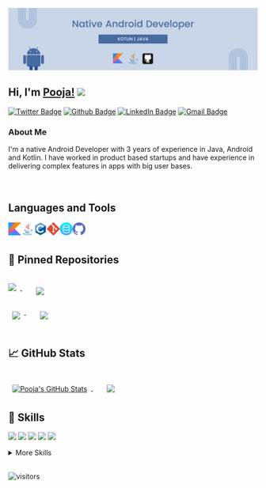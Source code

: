 <!--
**poojasngh432/poojasngh432** is a ✨ _special_ ✨ repository because its `README.md` (this file) appears on your GitHub profile.
-->

[![Pooja's GitHub Banner](https://github.com/poojasngh432/OrganizingRepos/blob/main/Banners%20(2).png)](https://github.com/poojasngh432)

## Hi, I'm [Pooja!](https://www.linkedin.com/in/singhpooja432/) <img src="https://github.com/TheDudeThatCode/TheDudeThatCode/blob/master/Assets/Hi.gif" width="26px">
  
[![Twitter Badge](https://img.shields.io/badge/Twitter-Profile-informational?style=flat&logo=twitter&logoColor=white&color=1CA2F1)](https://twitter.com/droidspiration)
[![Github Badge](https://img.shields.io/badge/Github-Profile-informational?style=flat&logo=github&logoColor=white&color=green)](https://github.com/poojasngh432)
[![LinkedIn Badge](https://img.shields.io/badge/LinkedIn-Profile-informational?style=flat&logo=linkedin&logoColor=white&color=blue)](https://www.linkedin.com/in/singhpooja432/)
[![Gmail Badge](https://img.shields.io/badge/Gmail-Mail-informational?style=flat&logo=gmail&logoColor=white&color=red)](mailto:poojasngh432@gmail.com)
<br />
  
### About Me
I'm a native Android Developer with 3 years of experience in Java, Android and Kotlin. I have worked in product based startups and have experience in delivering complex features in apps with big user bases.
<br />
<br />
<br />
  
## Languages and Tools

<a href="https://kotlinlang.org/" target="_blank"><img align="left" alt="Kotlin" width="26px" src="https://github.com/poojasngh432/OrganizingRepos/blob/main/kotlin.png" /></a>
<a href="https://www.java.com/en/" target="_blank"><img align="left" alt="Java" width="26px" src="https://github.com/poojasngh432/OrganizingRepos/blob/main/java.png" /></a>
<a href="https://www.cprogramming.com/" target="_blank"> <img align="left" alt="C" width="26px" src="https://github.com/poojasngh432/OrganizingRepos/blob/main/c.png"/> </a>
<a href="https://git-scm.com/" target="_blank"> <img align="left" alt="Git" width="26px" src="https://github.com/poojasngh432/OrganizingRepos/blob/main/git.png"/> </a>
<a href="https://www.mysql.com/" target="_blank"> <img align="left" alt="SQL" width="26px" src="https://github.com/poojasngh432/OrganizingRepos/blob/main/database.png"/> </a>
<img align="left" alt="GitHub" width="26px" src="https://github.com/poojasngh432/OrganizingRepos/blob/main/github.png" />
<br />
<br />

## 📌 Pinned Repositories

<br>

<div>
   <a href="https://github.com/poojasngh432/ReelsFeature">
  <img align="top" style="margin-right:0.5rem" src="https://github-readme-stats.vercel.app/api/pin/?username=poojasngh432&repo=ReelsFeature&title_color=ffffff&text_color=c9cacc&icon_color=4AB197&bg_color=1A2B34" />
</a> &nbsp;&nbsp;&nbsp;&nbsp;
   <a href="https://github.com/poojasngh432/Shifty">
  <img align="top" style="margin:0.5rem" src="https://github-readme-stats.vercel.app/api/pin/?username=poojasngh432&repo=Shifty&title_color=ffffff&text_color=c9cacc&icon_color=4AB197&bg_color=1A2B34" />
</a>
<div>
  <br>
<div>
<a href="https://github.com/poojasngh432/Woofsy-Dog-Breeds-App">
  <img align="top" style="margin:0.5rem" src="https://github-readme-stats.vercel.app/api/pin/?username=poojasngh432&repo=Woofsy-Dog-Breeds-App&title_color=ffffff&text_color=c9cacc&icon_color=4AB197&bg_color=1A2B34" />
</a> &nbsp;&nbsp;&nbsp;&nbsp;
  <a href="https://github.com/poojasngh432/TopGithubRepo">
  <img align="top" style="margin:0.5rem" src="https://github-readme-stats.vercel.app/api/pin/?username=poojasngh432&repo=TopGithubRepo&title_color=ffffff&text_color=c9cacc&icon_color=4AB197&bg_color=1A2B34" />
</a>

<br>
<br>

## &#x1f4c8; GitHub Stats

<br>
<a href="https://github.com/poojasngh432">
  <img align="center" style="margin:0.5rem" src="https://github-readme-stats.vercel.app/api?username=poojasngh432&show_icons=true&line_height=27&count_private=true&title_color=ffffff&text_color=c9cacc&icon_color=4AB097&bg_color=1A2B34" alt="Pooja's GitHub Stats" />
</a> &nbsp;&nbsp;&nbsp;&nbsp;

  <a href="https://github.com/poojasngh432">
  <img align="center" style="margin:0.5rem" src="https://github-readme-stats.vercel.app/api/top-langs/?username=poojasngh432&hide=html,css&title_color=ffffff&text_color=c9cacc&icon_color=4AB197&bg_color=1A2B34" />
</a>

## 💼 Skills

![](https://img.shields.io/badge/Code-Java-informational?style=flat&logo=java&logoColor=white&color=4AB197)
![](https://img.shields.io/badge/Code-Kotlin-informational?style=flat&logo=kotlin&logoColor=white&color=4AB197)
![](https://img.shields.io/badge/Code-MySQL-informational?style=flat&logo=MySQL&logoColor=white&color=4AB197)
![](https://img.shields.io/badge/Code-Android-informational?style=flat&logo=Android&logoColor=white&color=4AB197)
![](https://img.shields.io/badge/Tools-Git-informational?style=flat&logo=Git&logoColor=white&color=4AB197)

<details>
<summary>More Skills</summary>
<br>

![](https://img.shields.io/badge/Code-GraphQL-informational?style=flat&logo=GraphQL&logoColor=white&color=4AB197)
![](https://img.shields.io/badge/Tools-Postman-informational?style=flat&logo=Postman&logoColor=white&color=4AB197)
![](https://img.shields.io/badge/Code-C-informational?style=flat&logo=C&logoColor=white&color=4AB197)
![](https://img.shields.io/badge/Tools-Gradle-informational?style=flat&logo=Gradle&logoColor=white&color=4AB197)
![](https://img.shields.io/badge/Tools-Jira-informational?style=flat&logo=Jira-Software&logoColor=white&color=4AB197)
![](https://img.shields.io/badge/Tools-GitHub-informational?style=flat&logo=GitHub&logoColor=white&color=4AB197)

</details>

<br>

![visitors](https://visitor-badge.laobi.icu/badge?page_id=poojasngh432.poojasngh432)
